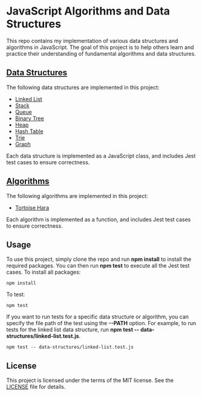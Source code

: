 # JavaScript Algorithms and Data Structures

This repo contains my implementation of various data structures and algorithms in JavaScript. The goal of this project is to help others learn and practice their understanding of fundamental algorithms and data structures.

## [Data Structures](https://github.com/IkboljonMe/javascript-algorithms/tree/main/src/data-structures)

The following data structures are implemented in this project:

- [Linked List](https://github.com/IkboljonMe/javascript-algorithms/tree/main/src/data-structures/linked-list)
- [Stack](https://github.com/IkboljonMe/javascript-algorithms/tree/main/src/data-structures/stack)
- [Queue]()
- [Binary Tree]()
- [Heap]()
- [Hash Table](https://github.com/IkboljonMe/javascript-algorithms/tree/main/src/data-structures/hash-table)
- [Trie]()
- [Graph]()

Each data structure is implemented as a JavaScript class, and includes Jest test cases to ensure correctness.

## [Algorithms](https://github.com/IkboljonMe/javascript-algorithms/tree/main/src/algorithms)

The following algorithms are implemented in this project:

- [Tortoise Hara](https://github.com/IkboljonMe/javascript-algorithms/tree/main/src/algorithms/linked-list/TortoiseHare)

Each algorithm is implemented as a function, and includes Jest test cases to ensure correctness.

## Usage

To use this project, simply clone the repo and run **npm install** to install the required packages. You can then run **npm test** to execute all the Jest test cases.
To install all packages:

```
npm install
```

To test:

```
npm test
```

If you want to run tests for a specific data structure or algorithm, you can specify the file path of the test using the **--PATH** option. For example, to run tests for the linked list data structure, run **npm test -- data-structures/linked-list.test.js**.

```
npm test -- data-structures/linked-list.test.js
```

## License

This project is licensed under the terms of the MIT license. See the [LICENSE](https://github.com/IkboljonMe/javascript-algorithms/blob/main/LICENSE.txt) file for details.
